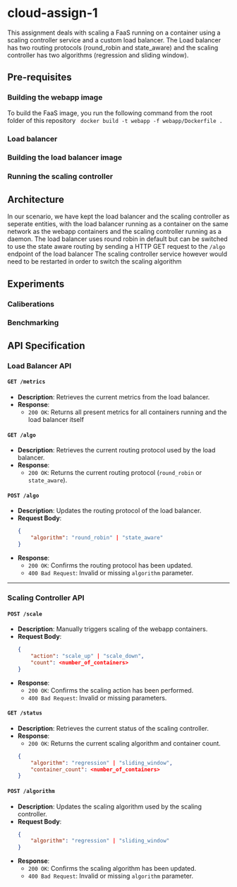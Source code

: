 # cloud-assign-1
This assignment deals with scaling a FaaS running on a container using a scaling controller service and a custom load balancer. The Load balancer has two routing protocols (round_robin and state_aware) and the scaling controller has two algorithms (regression and sliding window).

## Pre-requisites
### Building the webapp image
To build the FaaS image, you run the following command from the root folder of this repository
``` docker build -t webapp -f webapp/Dockerfile .```

### Load balancer

### Building the load balancer image

### Running the scaling controller

## Architecture
In our scenario, we have kept the load balancer and the scaling controller as seperate entities, with the load balancer running as a container on the same network as the webapp containers and the scaling controller running as a daemon.
The load balancer uses round robin in default but can be switched to use the state aware routing by sending a HTTP GET request to the ```/algo``` endpoint of the load balancer
The scaling controller service however would need to be restarted in order to switch the scaling algorithm

## Experiments
### Caliberations
### Benchmarking

## API Specification

### Load Balancer API

#### `GET /metrics`
- **Description**: Retrieves the current metrics from the load balancer.
- **Response**:
    - `200 OK`: Returns all present metrics for all containers running and the load balancer itself

#### `GET /algo`
- **Description**: Retrieves the current routing protocol used by the load balancer.
- **Response**:
    - `200 OK`: Returns the current routing protocol (`round_robin` or `state_aware`).

#### `POST /algo`
- **Description**: Updates the routing protocol of the load balancer.
- **Request Body**:
    ```json
    {
        "algorithm": "round_robin" | "state_aware"
    }
    ```
- **Response**:
    - `200 OK`: Confirms the routing protocol has been updated.
    - `400 Bad Request`: Invalid or missing `algorithm` parameter.

---

### Scaling Controller API

#### `POST /scale`
- **Description**: Manually triggers scaling of the webapp containers.
- **Request Body**:
    ```json
    {
        "action": "scale_up" | "scale_down",
        "count": <number_of_containers>
    }
    ```
- **Response**:
    - `200 OK`: Confirms the scaling action has been performed.
    - `400 Bad Request`: Invalid or missing parameters.

#### `GET /status`
- **Description**: Retrieves the current status of the scaling controller.
- **Response**:
    - `200 OK`: Returns the current scaling algorithm and container count.
    ```json
    {
        "algorithm": "regression" | "sliding_window",
        "container_count": <number_of_containers>
    }
    ```

#### `POST /algorithm`
- **Description**: Updates the scaling algorithm used by the scaling controller.
- **Request Body**:
    ```json
    {
        "algorithm": "regression" | "sliding_window"
    }
    ```
- **Response**:
    - `200 OK`: Confirms the scaling algorithm has been updated.
    - `400 Bad Request`: Invalid or missing `algorithm` parameter.
